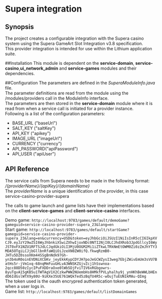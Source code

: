 # Supera integration

## Synopsis

The project creates a configurable integration with the Supera casino system using the Supera GameArt Slot Integration v3.8 specification.</br>
This provider integration is intended for use within the Lithium application suite.

##Installation
This module is dependent on the **service-domain**, **service-casino**,**ui_network_admin** and **service-games** modules and their dependencies.

##Configuration
The parameters are defined in the *SuperaModuleInfo.java* file.</br>
The parameter definitions are read from the module using the /modules/providers call in the ModuleInfo interface.</br>
The parameters are then stored in the **service-domain** module where it is read from when a service call is initiated for a provider instance.</br>
Following is a list of the configuration parameters:
* BASE_URL ("baseUrl")
* SALT_KEY ("saltKey")
* API_KEY ("apikey")
* IMAGE_URL ("imageUrl")
* CURRENCY ("currency")
* API_PASSWORD("apiPassword")
* API_USER ("apiUser")

## API Reference
The service calls from Supera needs to be made in the following format: */{providerName}/{apiKey}/{domainName}*</br>
The *providerName* is a unique identification of the provider, in this case service-casino-provider-supera

The calls to game launch and game lists have their implementations based on the **client-service-games** and **client-service-casino** interfaces. 

Demo game: `http://localhost:9783/games/default/demoGame?gameguid=service-casino-provider-supera_23&lang=en`</br>
Start game: `http://localhost:9783/games/default/startGame?gameguid=service-casino-provider-supera_23&lang=en&currency=USD&token=eyJhbGciOiJSUzI1NiIsInR5cCI6IkpXVCJ9.eyJzY29wZSI6WyJhbnkiXSwiZXhwIjoxNDc0NTI2NjI0LCJhdXRob3JpdGllcyI6WyJST0xFX1NZU1RFTSJdLCJqdGkiOiI3MjU0OGM2Mi1iZTkwLTRkNmEtOWM0Zi0zZmJhYTY3MDA5OTgiLCJjbGllbnRfaWQiOiJzeXN0ZW0ifQ.fkwqRzmB0-JHTu5DZ0ssoXKm44SSgBnNdk97Gh-yn3b4oR0oinEVDNiXCbKv_jeyEkkKypCDYJH7poJeGCWZysI3weg7EbjZWivEmUm3sVU7BatHs5r-jVm1xq-68nqMmFuuGHLvA3WNSKZGjvZcj1hSswnoa-2qcc88D50zIycIPuFXDDraOxe0lWb5DjFviTIV6xRGbgowrs-8yuTgvA15gKB5u1TWTAgV1X2CzkwPWW2NUembHs8HMkfPVLyhalhy9j_ynHKhBeWWLbHEndD6IdGslWTX9y80U-9iKXe35UE761WQkTed5zBqTU4R5c-wOujTuEUN1kMAu-QImg`</br>
The token used is the oauth encrypred authentication token generated, when a user logs in.</br>
Game list: `http://localhost:9783/games/default/listDomainGames`</br>
